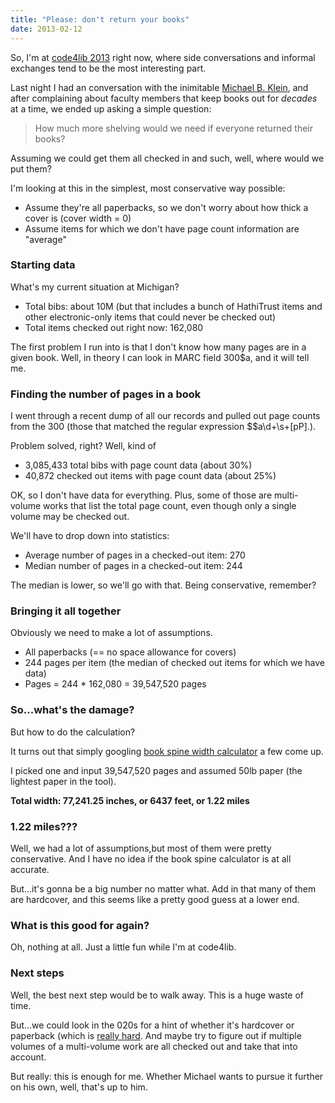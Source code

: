 ```yaml
---
title: "Please: don't return your books"
date: 2013-02-12
---
```


So, I'm at [code4lib 2013](http://code4lib.org/conference/2013) right now, where side conversations and informal exchanges tend to be the most interesting part.

Last night I had an conversation with the inimitable [Michael B. Klein](https://twitter.com/mbklein), and after complaining about faculty members that keep books out for _decades_ at a time, we ended up asking a simple question:

> How much more shelving would we need if everyone returned their books?

Assuming we could get them all checked in and such, well, where would we put them?

I'm looking at this in the simplest, most conservative way possible:

* Assume they're all paperbacks, so we don't worry about how thick a cover is (cover width = 0)
* Assume items for which we don't have page count information are "average"

### Starting data

What's my current situation at Michigan?

* Total bibs: about 10M (but that includes a bunch of HathiTrust items and other electronic-only items that could never be checked out)
* Total items checked out right now: 162,080


The first problem I run into is that I don't know how many pages are in a given book. Well, in theory I can look in MARC field 300$a, and it will tell me.

### Finding the number of pages in a book

I went through a recent dump of all our records and pulled out page counts from the 300 (those that matched the regular expression $$a\d+\s+[pP]\.).

Problem solved, right? Well, kind of

* 3,085,433 total bibs with page count data (about 30%)
* 40,872 checked out items with page count data (about 25%)

OK, so I don't have data for everything. Plus, some of those are multi-volume works that list the total page count, even though only a single volume may be checked out.

We'll have to drop down into statistics:

* Average number of pages in a checked-out item: 270
* Median number of pages in a checked-out item: 244

The median is lower, so we'll go with that. Being conservative, remember?

### Bringing it all together

Obviously we need to make a lot of assumptions.

* All paperbacks (== no space allowance for covers)
* 244 pages per item (the median of checked out items for which we have data)
* Pages = 244 * 162,080 = 39,547,520 pages

### So...what's the damage?

But how to do the calculation?

It turns out that simply googling [book spine width calculator](https://www.google.com/search?num=30&amp;hl=en&amp;safe=off&amp;tbo=d&amp;noj=1&amp;site=webhp&amp;source=hp&amp;q=book+spine+width+calculator&amp;oq=book+spine+widt) a few come up.

I picked one and input 39,547,520 pages and assumed 50lb paper (the lightest paper in the tool).

**Total width: 77,241.25 inches, or 6437 feet, or 1.22 miles**

### 1.22 miles???

Well, we had a lot of assumptions,but most of them were pretty conservative. And I have no idea if the book spine calculator is at all accurate.

But...it's gonna be a big number no matter what. Add in that many of them are hardcover, and this seems like a pretty good guess at a lower end.

### What is this good for again?

Oh, nothing at all. Just a little fun while I'm at code4lib.

### Next steps

Well, the best next step would be to walk away. This is a huge waste of time.

But...we could look in the 020s for a hint of whether it's hardcover or paperback (which is [really hard](http://robotlibrarian.billdueber.com/isbn-parenthetical-notes-bad-marc-data-1/). And maybe try to figure out if multiple volumes of a multi-volume work are all checked out and take that into account.

But really: this is enough for me. Whether Michael wants to pursue it further on his own, well, that's up to him.
